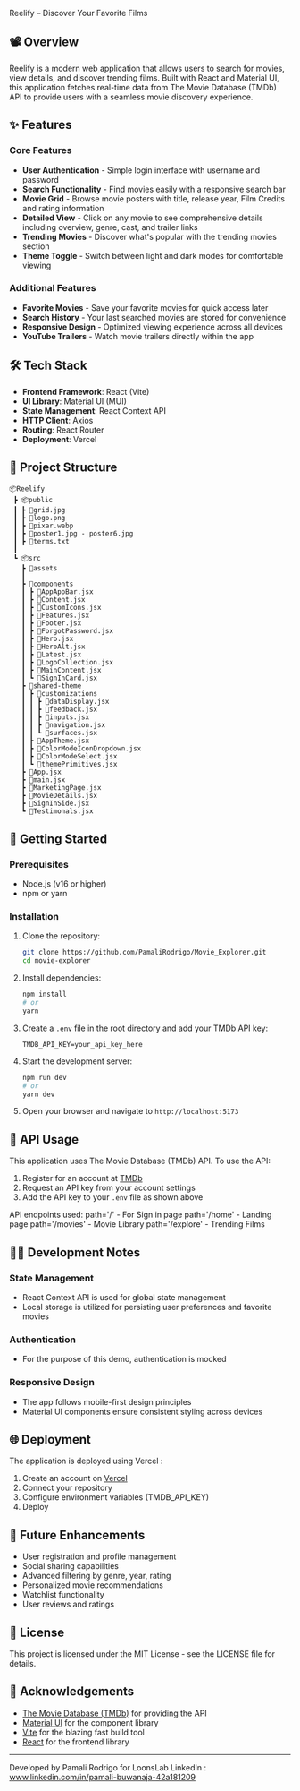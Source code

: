 Reelify – Discover Your Favorite Films


## 📽️ Overview

Reelify is a modern web application that allows users to search for movies, view details, and discover trending films. Built with React and Material UI, this application fetches real-time data from The Movie Database (TMDb) API to provide users with a seamless movie discovery experience.

## ✨ Features

### Core Features
- **User Authentication** - Simple login interface with username and password
- **Search Functionality** - Find movies easily with a responsive search bar
- **Movie Grid** - Browse movie posters with title, release year, Film Credits and rating information
- **Detailed View** - Click on any movie to see comprehensive details including overview, genre, cast, and trailer links
- **Trending Movies** - Discover what's popular with the trending movies section
- **Theme Toggle** - Switch between light and dark modes for comfortable viewing

### Additional Features
- **Favorite Movies** - Save your favorite movies for quick access later
- **Search History** - Your last searched movies are stored for convenience
- **Responsive Design** - Optimized viewing experience across all devices
- **YouTube Trailers** - Watch movie trailers directly within the app

## 🛠️ Tech Stack

- **Frontend Framework**: React (Vite)
- **UI Library**: Material UI (MUI)
- **State Management**: React Context API
- **HTTP Client**: Axios
- **Routing**: React Router
- **Deployment**: Vercel

## 📁 Project Structure

```
📦Reelify
 ┣ 📦public
 ┃ ┣ 📜grid.jpg
 ┃ ┣ 📜logo.png
 ┃ ┣ 📜pixar.webp
 ┃ ┣ 📜poster1.jpg - poster6.jpg
 ┃ ┣ 📜terms.txt
 ┃ 
 ┗ 📦src
   ┣ 📂assets
   ┃ 
   ┣ 📂components
   ┃ ┣ 📜AppAppBar.jsx 
   ┃ ┣ 📜Content.jsx 
   ┃ ┣ 📜CustomIcons.jsx 
   ┃ ┣ 📜Features.jsx 
   ┃ ┣ 📜Footer.jsx 
   ┃ ┣ 📜ForgotPassword.jsx 
   ┃ ┣ 📜Hero.jsx 
   ┃ ┣ 📜HeroAlt.jsx 
   ┃ ┣ 📜Latest.jsx 
   ┃ ┣ 📜LogoCollection.jsx 
   ┃ ┣ 📜MainContent.jsx 
   ┃ ┗ 📜SignInCard.jsx
   ┣ 📂shared-theme
   ┃ ┣ 📂customizations
   ┃ ┃ ┣ 📜dataDisplay.jsx
   ┃ ┃ ┣ 📜feedback.jsx
   ┃ ┃ ┣ 📜inputs.jsx
   ┃ ┃ ┣ 📜navigation.jsx
   ┃ ┃ ┗ 📜surfaces.jsx
   ┃ ┣ 📜AppTheme.jsx 
   ┃ ┣ 📜ColorModeIconDropdown.jsx 
   ┃ ┣ 📜ColorModeSelect.jsx 
   ┃ ┗ 📜themePrimitives.jsx 
   ┣ 📜App.jsx 
   ┣ 📜main.jsx 
   ┣ 📜MarketingPage.jsx
   ┣ 📜MovieDetails.jsx 
   ┣ 📜SignInSide.jsx 
   ┗ 📜Testimonals.jsx 
```

## 🚀 Getting Started

### Prerequisites
- Node.js (v16 or higher)
- npm or yarn

### Installation

1. Clone the repository:
   ```bash
   git clone https://github.com/PamaliRodrigo/Movie_Explorer.git
   cd movie-explorer
   ```

2. Install dependencies:
   ```bash
   npm install
   # or
   yarn
   ```

3. Create a `.env` file in the root directory and add your TMDb API key:
   ```
   TMDB_API_KEY=your_api_key_here
   ```

4. Start the development server:
   ```bash
   npm run dev
   # or
   yarn dev
   ```

5. Open your browser and navigate to `http://localhost:5173`

## 🔑 API Usage

This application uses The Movie Database (TMDb) API. To use the API:

1. Register for an account at [TMDb](https://www.themoviedb.org/signup)
2. Request an API key from your account settings
3. Add the API key to your `.env` file as shown above

API endpoints used:
 path='/' - For Sign in page
 path='/home' - Landing page
 path='/movies' - Movie Library
 path='/explore' - Trending Films

## 👨‍💻 Development Notes

### State Management
- React Context API is used for global state management
- Local storage is utilized for persisting user preferences and favorite movies

### Authentication
- For the purpose of this demo, authentication is mocked


### Responsive Design
- The app follows mobile-first design principles
- Material UI components ensure consistent styling across devices

## 🌐 Deployment

The application is deployed using Vercel :

1. Create an account on [Vercel](https://vercel.com) 
2. Connect your repository
3. Configure environment variables (TMDB_API_KEY)
4. Deploy

## 🧪 Future Enhancements

- User registration and profile management
- Social sharing capabilities
- Advanced filtering by genre, year, rating
- Personalized movie recommendations
- Watchlist functionality
- User reviews and ratings

## 📄 License

This project is licensed under the MIT License - see the LICENSE file for details.

## 🌟 Acknowledgements

- [The Movie Database (TMDb)](https://www.themoviedb.org/) for providing the API
- [Material UI](https://mui.com/) for the component library
- [Vite](https://vitejs.dev/) for the blazing fast build tool
- [React](https://reactjs.org/) for the frontend library

---

Developed by Pamali Rodrigo for LoonsLab 
LinkedIn : www.linkedin.com/in/pamali-buwanaja-42a181209 